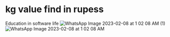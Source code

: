 # kg value find in rupess
Education in software life
![WhatsApp Image 2023-02-08 at 1 02 08 AM (1)](https://user-images.githubusercontent.com/117143251/217348801-77fd2430-9398-4381-bf1c-30f0cde0440c.jpeg)
![WhatsApp Image 2023-02-08 at 1 02 08 AM](https://user-images.githubusercontent.com/117143251/217348805-af17fd2b-43ed-49e4-b853-6762319c35f1.jpeg)
